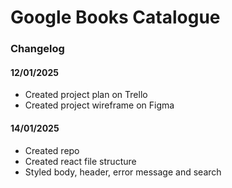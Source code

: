 # Google Books Catalogue

### Changelog

#### 12/01/2025

- Created project plan on Trello
- Created project wireframe on Figma

#### 14/01/2025

- Created repo
- Created react file structure
- Styled body, header, error message and search
